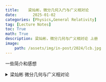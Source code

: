 ```yaml
---
title:    梁灿彬，微分几何入门与广义相对论
date:       2025-01-02
categories: [Physics,General Relativity]
tag: [Lecture Notes]
toc: True
math: True
description: 梁灿彬，微分几何与广义相对论 上册
image: 
    path: /assets/img/in-post/2024/lcb.jpg
---
```


一些简介和感想

<details class="details-block" markdown="1">
<summary> 梁灿彬 微分几何与广义相对论 </summary>
<iframe src="/assets/PDF/梁灿彬 微分几何入门与广义相对论 笔记.pdf" width="100%" height='800'></iframe>
</details>